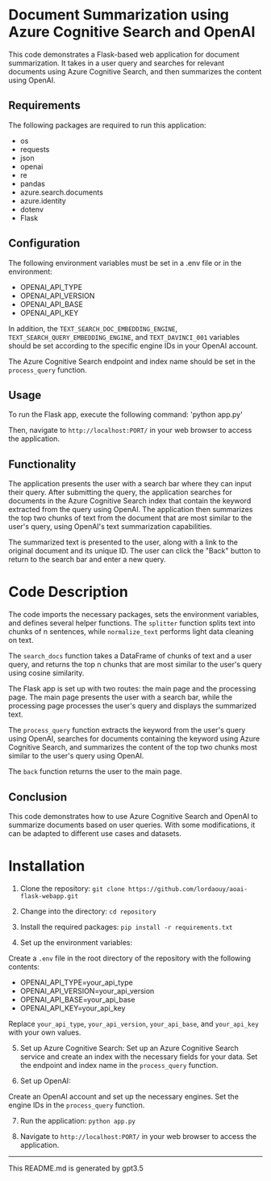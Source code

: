 # Document Summarization using Azure Cognitive Search and OpenAI

This code demonstrates a Flask-based web application for document summarization. It takes in a user query and searches for relevant documents using Azure Cognitive Search, and then summarizes the content using OpenAI. 

## Requirements

The following packages are required to run this application:
- os
- requests
- json
- openai
- re
- pandas
- azure.search.documents
- azure.identity
- dotenv
- Flask

## Configuration

The following environment variables must be set in a .env file or in the environment:
- OPENAI_API_TYPE
- OPENAI_API_VERSION
- OPENAI_API_BASE
- OPENAI_API_KEY


In addition, the `TEXT_SEARCH_DOC_EMBEDDING_ENGINE`, `TEXT_SEARCH_QUERY_EMBEDDING_ENGINE`, and `TEXT_DAVINCI_001` variables should be set according to the specific engine IDs in your OpenAI account.

The Azure Cognitive Search endpoint and index name should be set in the `process_query` function.

## Usage

To run the Flask app, execute the following command:
'python app.py'

Then, navigate to `http://localhost:PORT/` in your web browser to access the application.

## Functionality

The application presents the user with a search bar where they can input their query. After submitting the query, the application searches for documents in the Azure Cognitive Search index that contain the keyword extracted from the query using OpenAI. The application then summarizes the top two chunks of text from the document that are most similar to the user's query, using OpenAI's text summarization capabilities.

The summarized text is presented to the user, along with a link to the original document and its unique ID. The user can click the "Back" button to return to the search bar and enter a new query.

# Code Description

The code imports the necessary packages, sets the environment variables, and defines several helper functions. The `splitter` function splits text into chunks of n sentences, while `normalize_text` performs light data cleaning on text.

The `search_docs` function takes a DataFrame of chunks of text and a user query, and returns the top n chunks that are most similar to the user's query using cosine similarity.

The Flask app is set up with two routes: the main page and the processing page. The main page presents the user with a search bar, while the processing page processes the user's query and displays the summarized text.

The `process_query` function extracts the keyword from the user's query using OpenAI, searches for documents containing the keyword using Azure Cognitive Search, and summarizes the content of the top two chunks most similar to the user's query using OpenAI.

The `back` function returns the user to the main page.

## Conclusion

This code demonstrates how to use Azure Cognitive Search and OpenAI to summarize documents based on user queries. With some modifications, it can be adapted to different use cases and datasets.

# Installation

1. Clone the repository:
`git clone https://github.com/lordaouy/aoai-flask-webapp.git`

2. Change into the directory:
`cd repository`

3. Install the required packages:
`pip install -r requirements.txt`


4.  Set up the environment variables:

Create a `.env` file in the root directory of the repository with the following contents:

- OPENAI_API_TYPE=your_api_type
- OPENAI_API_VERSION=your_api_version
- OPENAI_API_BASE=your_api_base
- OPENAI_API_KEY=your_api_key


Replace `your_api_type`, `your_api_version`, `your_api_base`, and `your_api_key` with your own values.

5.  Set up Azure Cognitive Search:
Set up an Azure Cognitive Search service and create an index with the necessary fields for your data. Set the endpoint and index name in the `process_query` function.

6.  Set up OpenAI:

Create an OpenAI account and set up the necessary engines. Set the engine IDs in the `process_query` function.

7.  Run the application:
`python app.py`

8.  Navigate to `http://localhost:PORT/` in your web browser to access the application.

---
This README.md is generated by gpt3.5

